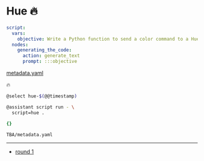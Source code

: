 # Hue 🔥

```yaml
script:
  vars:
    objective: Write a Python function to send a color command to a Hue light.
  nodes:
    generating_the_code:
      action: generate_text
      prompt: :::objective

```
[metadata.yaml](../metadata.yaml)

🔥

```bash
@select hue-$(@@timestamp)

@assistant script run - \
  script=hue .
```


```yaml
{}

```

`TBA/metadata.yaml`

---

- [round 1](./round-1.md)

